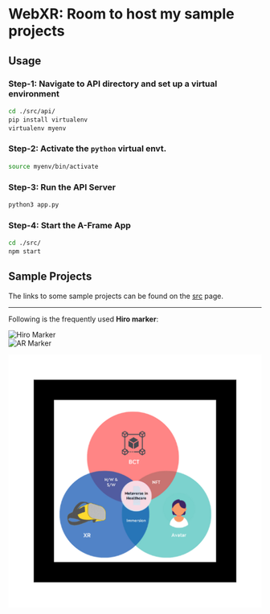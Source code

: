 # WebXR: Room to host my sample projects

<!-- 
## Stepping In...

### Dependancies 

1. Three.js
2. A-frame
3. D3.js

### Steps for beg.:

<!-- _**only export `main.js`, `index.html`, and `public/` (and dependencies)**_   --

1. `npm install`
2. `npm start`

Now the project will be accessible at [http://localhost:8080/](http://localhost:8080/)  

_The result of executing above commands should look like:_  

```sh

  VITE v4.4.10  ready in 209 ms

  ➜  Local:   http://localhost:8080/
  ➜  Network: use --host to expose
  ➜  press h to show help

``` -->

## Usage

### Step-1: Navigate to API directory and set up a virtual environment  

```sh
cd ./src/api/ 
pip install virtualenv
virtualenv myenv
```

### Step-2: Activate the `python` virtual envt.  

```sh
source myenv/bin/activate
```

### Step-3: Run the API Server  

```sh
python3 app.py
```


### Step-4: Start the A-Frame App  

```sh
cd ./src/
npm start
```


## Sample Projects 

The links to some sample projects can be found on the [src](./src) page.  

---  

Following is the frequently used **Hiro marker**:  

![Hiro Marker](https://upload.wikimedia.org/wikiversity/en/0/08/Pattern-hiro.png)   
![AR Marker](./src/basics/markers/ar.png)   
<!-- ![RASSE Marker](./src/basics/markers/xrm.png)    -->
![RASSE-2 Marker](./src/basics/markers/xrm2.png)   